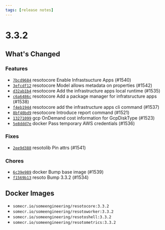 ```yaml
---
tags: [release notes]
---
```


# 3.3.2

## What's Changed

### Features

- [`7bcd9684`](https://github.com/someengineering/resoto/commit/7bcd9684) <span class="badge badge--secondary">resotocore</span> Enable Infrastsucture Apps (#1540)
- [`3efcdf12`](https://github.com/someengineering/resoto/commit/3efcdf12) <span class="badge badge--secondary">resotocore</span> Model allows metadata on properties (#1542)
- [`d32ab1b4`](https://github.com/someengineering/resoto/commit/d32ab1b4) <span class="badge badge--secondary">resotocore</span> Add the infrastructure apps local runtime (#1535)
- [`c6a6486c`](https://github.com/someengineering/resoto/commit/c6a6486c) <span class="badge badge--secondary">resotocore</span> Add a package manager for infratsructure apps (#1538)
- [`f4eb1944`](https://github.com/someengineering/resoto/commit/f4eb1944) <span class="badge badge--secondary">resotocore</span> add the infrastructure apps cli command (#1537)
- [`8bf40bd9`](https://github.com/someengineering/resoto/commit/8bf40bd9) <span class="badge badge--secondary">resotocore</span> Introduce report command (#1521)
- [`13271099`](https://github.com/someengineering/resoto/commit/13271099) <span class="badge badge--secondary">gcp</span> OnDemand cost information for GcpDiskType (#1523)
- [`5e8ddd7e`](https://github.com/someengineering/resoto/commit/5e8ddd7e) <span class="badge badge--secondary">docker</span> Pass temporary AWS credentials (#1536)

### Fixes

- [`2ee9d388`](https://github.com/someengineering/resoto/commit/2ee9d388) <span class="badge badge--secondary">resotolib</span> Pin attrs (#1541)

### Chores

- [`6c39e989`](https://github.com/someengineering/resoto/commit/6c39e989) <span class="badge badge--secondary">docker</span> Bump base image (#1539)
- [`f1569b13`](https://github.com/someengineering/resoto/commit/f1569b13) <span class="badge badge--secondary">resoto</span> Bump 3.3.2 (#1534)

<!--truncate-->

## Docker Images

- `somecr.io/someengineering/resotocore:3.3.2`
- `somecr.io/someengineering/resotoworker:3.3.2`
- `somecr.io/someengineering/resotoshell:3.3.2`
- `somecr.io/someengineering/resotometrics:3.3.2`
